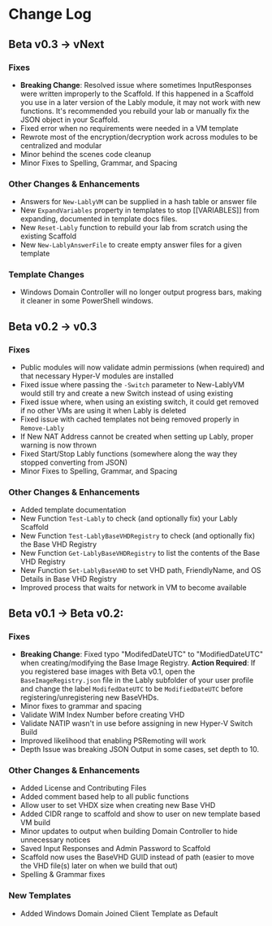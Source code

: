 # Change Log

## Beta v0.3 -> vNext

### Fixes

- **Breaking Change**: Resolved issue where sometimes InputResponses were written improperly to the Scaffold. If this happened in a Scaffold you use in a later version of the Lably module, it may not work with new functions. It's recommended you rebuild your lab or manually fix the JSON object in your Scaffold.
- Fixed error when no requirements were needed in a VM template
- Rewrote most of the encryption/decryption work across modules to be centralized and modular
- Minor behind the scenes code cleanup
- Minor Fixes to Spelling, Grammar, and Spacing

### Other Changes & Enhancements
- Answers for `New-LablyVM` can be supplied in a hash table or answer file
- New `ExpandVariables` property in templates to stop [[VARIABLES]] from expanding, documented in template docs files.
- New `Reset-Lably` function to rebuild your lab from scratch using the existing Scaffold
- New `New-LablyAnswerFile` to create empty answer files for a given template


### Template Changes
- Windows Domain Controller will no longer output progress bars, making it cleaner in some PowerShell windows.

## Beta v0.2 -> v0.3

### Fixes

- Public modules will now validate admin permissions (when required) and that necessary Hyper-V modules are installed
- Fixed issue where passing the `-Switch` parameter to New-LablyVM would still try and create a new Switch instead of using existing
- Fixed issue where, when using an existing switch, it could get removed if no other VMs are using it when Lably is deleted
- Fixed issue with cached templates not being removed properly in `Remove-Lably`
- If New NAT Address cannot be created when setting up Lably, proper warning is now thrown
- Fixed Start/Stop Lably functions (somewhere along the way they stopped converting from JSON)
- Minor Fixes to Spelling, Grammar, and Spacing

### Other Changes & Enhancements

- Added template documentation
- New Function `Test-Lably` to check (and optionally fix) your Lably Scaffold
- New Function `Test-LablyBaseVHDRegistry` to check (and optionally fix) the Base VHD Registry
- New Function `Get-LablyBaseVHDRegistry` to list the contents of the Base VHD Registry
- New Function `Set-LablyBaseVHD` to set VHD path, FriendlyName, and OS Details in Base VHD Registry
- Improved process that waits for network in VM to become available

## Beta v0.1 -> Beta v0.2:

### Fixes

- **Breaking Change**: Fixed typo "ModifedDateUTC" to "ModifiedDateUTC" when creating/modifying the Base Image Registry.  **Action Required**: If you registered base images with Beta v0.1, open the `BaseImageRegistry.json` file in the Lably subfolder of your user profile and change the label `ModifedDateUTC` to be `ModifiedDateUTC` before registering/unregistering new BaseVHDs.
- Minor fixes to grammar and spacing
- Validate WIM Index Number before creating VHD
- Validate NATIP wasn't in use before assigning in new Hyper-V Switch Build
- Improved likelihood that enabling PSRemoting will work
- Depth Issue was breaking JSON Output in some cases, set depth to 10.

### Other Changes & Enhancements

- Added License and Contributing Files
- Added comment based help to all public functions
- Allow user to set VHDX size when creating new Base VHD
- Added CIDR range to scaffold and show to user on new template based VM build
- Minor updates to output when building Domain Controller to hide unnecessary notices
- Saved Input Responses and Admin Password to Scaffold
- Scaffold now uses the BaseVHD GUID instead of path (easier to move the VHD file(s) later on when we build that out)
- Spelling & Grammar fixes

### New Templates

- Added Windows Domain Joined Client Template as Default

